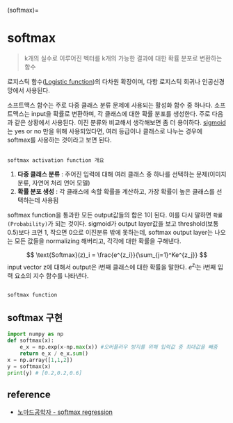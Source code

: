 (softmax)=
# softmax

> k개의 실수로 이루어진 벡터를 k개의 가능한 결과에 대한 확률 분포로 변환하는 함수

로지스틱 함수([Logistic function](sigmoid))의 다차원 확장이며, 다항 로지스틱 회귀나 인공신경망에서 사용된다.

소프트맥스 함수는 주로 다중 클래스 분류 문제에 사용되는 활성화 함수 중 하나다. 소프트맥스는 input을 확률로 변환하며, 각 클래스에 대한 확률 분포를 생성한다. 주로 다음과 같은 상황에서 사용된다. 이진 분류와 비교해서 생각해보면 좀 더 용이하다. [sigmoid](sigmoid)는 yes or no 만을 위해 사용되었다면, 여러 등급이나 클래스로 나누는 경우에 softmax를 사용하는 것이라고 보면 된다.

```{figure} https://img1.daumcdn.net/thumb/R1280x0/?scode=mtistory2&fname=https%3A%2F%2Fblog.kakaocdn.net%2Fdn%2FQGFKh%2FbtqPQtew8NG%2FP5e54TRwt9fZqmXi55866k%2Fimg.jpg

softmax activation function 개요
```

1. **다중 클래스 분류** : 주어진 입력에 대해 여러 클래스 중 하나를 선택하는 문제(이미지 분류, 자연어 처리 언어 모델)
2. **확률 분포 생성** : 각 클래스에 속할 확률을 계산하고, 가장 확률이 높은 클래스를 선택하는데 사용됨

softmax function을 통과한 모든 output값들의 합은 1이 된다. 이를 다시 말하면 `확률(Probability)`가 되는 것이다. sigmoid가 output layer값을 보고 threshold(보통 0.5)보다 크면 1, 작으면 0으로 이진분류 밖에 못하는데, softmax output layer는 나오는 모든 값들을 normalizing 해버리고, 각각에 대한 확률을 구해낸다.

$$
\text{Softmax}(z)_i = \frac{e^{z_i}}{\sum_{j=1}^Ke^{z_j}}
$$
input vector z에 대해서 output은 i번째 클래스에 대한 확률을 말한다. $e^{z_i}$는 i번째 입력 요소의 지수 함수를 나타낸다.

```{figure} https://velog.velcdn.com/images%2Fguide333%2Fpost%2F05653beb-0e79-48d8-90d9-3744253421d5%2FScreenshot%20from%202021-05-17%2011-10-04.png

softmax function
```

## softmax 구현

```python
import numpy as np
def softmax(x):
    e_x = np.exp(x-np.max(x)) #오버플러우 방지를 위해 입력값 중 최대값을 빼줌
    return e_x / e_x.sum()
x = np.array([1,1,2])
y = softmax(x)
print(y) # [0.2,0.2,0.6]
```

## reference

- [노마드공학자 - softmax regression](https://limitsinx.tistory.com/36)
